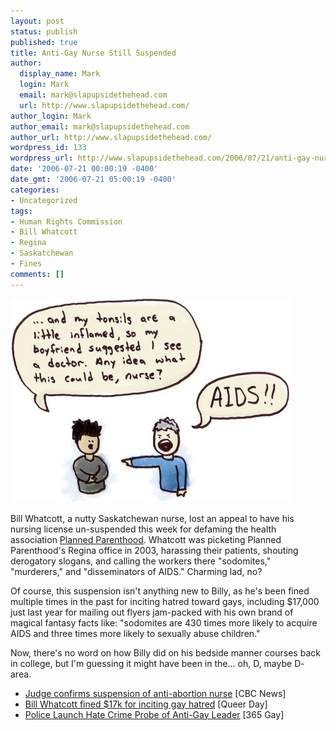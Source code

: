```yaml
---
layout: post
status: publish
published: true
title: Anti-Gay Nurse Still Suspended
author:
  display_name: Mark
  login: Mark
  email: mark@slapupsidethehead.com
  url: http://www.slapupsidethehead.com/
author_login: Mark
author_email: mark@slapupsidethehead.com
author_url: http://www.slapupsidethehead.com/
wordpress_id: 133
wordpress_url: http://www.slapupsidethehead.com/2006/07/21/anti-gay-nurse-suspended/
date: '2006-07-21 00:00:19 -0400'
date_gmt: '2006-07-21 05:00:19 -0400'
categories:
- Uncategorized
tags:
- Human Rights Commission
- Bill Whatcott
- Regina
- Saskatchewan
- Fines
comments: []
---
```

![Anti-Gay Nurse](/wp-content/media/2006/07/suspended_nurse.jpg)

Bill Whatcott, a nutty Saskatchewan nurse, lost an appeal to have his nursing license un-suspended this week for defaming the health association [Planned Parenthood](http://www.ppfc.ca/ "A reality-based organisation"). Whatcott was picketing Planned Parenthood's Regina office in 2003, harassing their patients, shouting derogatory slogans, and calling the workers there "sodomites," "murderers," and "disseminators of AIDS." Charming lad, no?

Of course, this suspension isn't anything new to Billy, as he's been fined multiple times in the past for inciting hatred toward gays, including $17,000 just last year for mailing out flyers jam-packed with his own brand of magical fantasy facts like: "sodomites are 430 times more likely to acquire AIDS and three times more likely to sexually abuse children."

Now, there's no word on how Billy did on his bedside manner courses back in college, but I'm guessing it might have been in the... oh, D, maybe D- area.

- [Judge confirms suspension of anti-abortion nurse](http://www.cbc.ca/canada/saskatchewan/story/2006/07/19/abortion.html) [CBC News]
- [Bill Whatcott fined $17k for inciting gay hatred](http://www.queerday.com/2005/may/13/bill_whatcott_fined_17k_for_inciting_gay_hatred.html) [Queer Day]
- [Police Launch Hate Crime Probe of Anti-Gay Leader](http://www.365gay.com/newscon05/06/060805calgaryHate.htm) [365 Gay]
